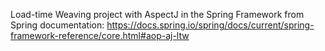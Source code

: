 Load-time Weaving project with AspectJ in the Spring Framework from Spring documentation: 
https://docs.spring.io/spring/docs/current/spring-framework-reference/core.html#aop-aj-ltw